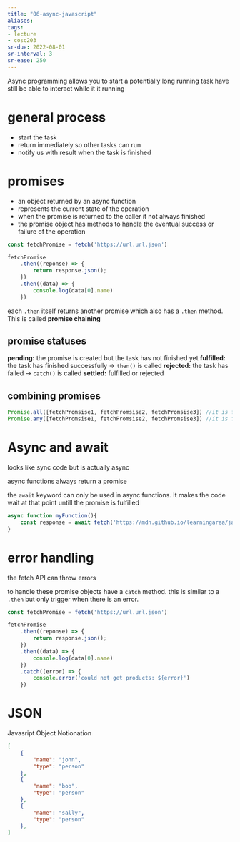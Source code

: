 ```yaml
---
title: "06-async-javascript"
aliases: 
tags: 
- lecture
- cosc203
sr-due: 2022-08-01
sr-interval: 3
sr-ease: 250
---
```


Async programming allows you to start a potentially long running task have still be able to interact while it it running

# general process
- start the task
- return immediately so other tasks can run
- notify us with result when the task is finished

# promises
- an object returned by an async function
- represents the current state of the operation
- when the promise is returned to the caller it not always finished
- the promise object has methods to handle the eventual success or failure of the operation

``` javascript
const fetchPromise = fetch('https://url.url.json')

fetchPromise
	.then((reponse) => {
		return response.json();
	})
	.then((data) => {
		console.log(data[0].name)
	})
```

each `.then` itself returns another promise which also has a `.then` method. This is called **promise chaining**


## promise statuses

**pending:** the promise is created but the task has not finished yet
**fulfilled:** the task has finished successfully -> `then()` is called
**rejected:** the task has failed -> `catch()` is called
**settled:** fulfilled or rejected

## combining promises

```javascript
Promise.all([fetchPromsise1, fetchPromsise2, fetchPromsise3]) //it is fullfilled once and if all the promises are fulfilled
Promise.any([fetchPromsise1, fetchPromsise2, fetchPromsise3]) //it is fulfilled once any one of the promises is fullfilled or all are rejected
```

# Async and await
looks like sync code but is actually async

async functions always return a promise

the `await` keyword can only be used in async functions. It makes the code wait at that point untill the promise is fulfilled

``` javascript
async function myFunction(){
	const response = await fetch('https://mdn.github.io/learningarea/javascript/apis/fetching-data/can-store/products.json');
}
```

# error handling
the fetch API can throw errors

to handle these promise objects have a `catch` method. this is similar to a `.then` but only trigger when there is an error.

``` javascript
const fetchPromise = fetch('https://url.url.json')

fetchPromise
	.then((reponse) => {
		return response.json();
	})
	.then((data) => {
		console.log(data[0].name)
	})
	.catch((error) => {
		console.error('could not get products: ${error}')
	})
```

# JSON

Javasript Object Notionation

``` json
[
	{
		"name": "john",
		"type": "person"
	},
	{
		"name": "bob",
		"type": "person"
	},
	{
		"name": "sally",
		"type": "person"
	},
]	
```